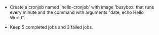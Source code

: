 - Create a cronjob named 'hello-cronjob' with image 'busybox' that runs every minute and the command with arguments "date; echo Hello World".

- Keep 5 completed jobs and 3 failed jobs.